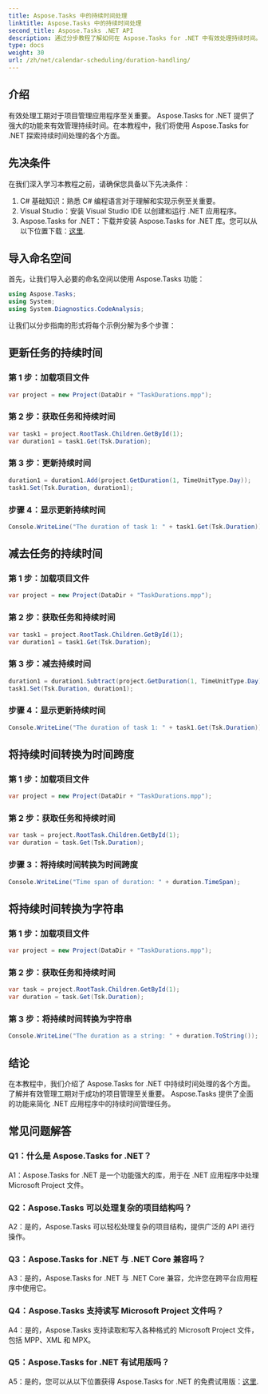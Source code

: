```yaml
---
title: Aspose.Tasks 中的持续时间处理
linktitle: Aspose.Tasks 中的持续时间处理
second_title: Aspose.Tasks .NET API
description: 通过分步教程了解如何在 Aspose.Tasks for .NET 中有效处理持续时间。
type: docs
weight: 30
url: /zh/net/calendar-scheduling/duration-handling/
---
```

## 介绍

有效处理工期对于项目管理应用程序至关重要。 Aspose.Tasks for .NET 提供了强大的功能来有效管理持续时间。在本教程中，我们将使用 Aspose.Tasks for .NET 探索持续时间处理的各个方面。

## 先决条件

在我们深入学习本教程之前，请确保您具备以下先决条件：

1. C# 基础知识：熟悉 C# 编程语言对于理解和实现示例至关重要。
2. Visual Studio：安装 Visual Studio IDE 以创建和运行 .NET 应用程序。
3.  Aspose.Tasks for .NET：下载并安装 Aspose.Tasks for .NET 库。您可以从以下位置下载：[这里](https://releases.aspose.com/tasks/net/).

## 导入命名空间

首先，让我们导入必要的命名空间以使用 Aspose.Tasks 功能：

```csharp
using Aspose.Tasks;
using System;
using System.Diagnostics.CodeAnalysis;


```

让我们以分步指南的形式将每个示例分解为多个步骤：

## 更新任务的持续时间

### 第 1 步：加载项目文件

```csharp
var project = new Project(DataDir + "TaskDurations.mpp");
```

### 第 2 步：获取任务和持续时间

```csharp
var task1 = project.RootTask.Children.GetById(1);
var duration1 = task1.Get(Tsk.Duration);
```

### 第 3 步：更新持续时间

```csharp
duration1 = duration1.Add(project.GetDuration(1, TimeUnitType.Day));
task1.Set(Tsk.Duration, duration1);
```

### 步骤 4：显示更新持续时间

```csharp
Console.WriteLine("The duration of task 1: " + task1.Get(Tsk.Duration));
```

## 减去任务的持续时间

### 第 1 步：加载项目文件

```csharp
var project = new Project(DataDir + "TaskDurations.mpp");
```

### 第 2 步：获取任务和持续时间

```csharp
var task1 = project.RootTask.Children.GetById(1);
var duration1 = task1.Get(Tsk.Duration);
```

### 第 3 步：减去持续时间

```csharp
duration1 = duration1.Subtract(project.GetDuration(1, TimeUnitType.Day));
task1.Set(Tsk.Duration, duration1);
```

### 步骤 4：显示更新持续时间

```csharp
Console.WriteLine("The duration of task 1: " + task1.Get(Tsk.Duration));
```

## 将持续时间转换为时间跨度

### 第 1 步：加载项目文件

```csharp
var project = new Project(DataDir + "TaskDurations.mpp");
```

### 第 2 步：获取任务和持续时间

```csharp
var task = project.RootTask.Children.GetById(1);
var duration = task.Get(Tsk.Duration);
```

### 步骤 3：将持续时间转换为时间跨度

```csharp
Console.WriteLine("Time span of duration: " + duration.TimeSpan);
```

## 将持续时间转换为字符串

### 第 1 步：加载项目文件

```csharp
var project = new Project(DataDir + "TaskDurations.mpp");
```

### 第 2 步：获取任务和持续时间

```csharp
var task = project.RootTask.Children.GetById(1);
var duration = task.Get(Tsk.Duration);
```

### 第 3 步：将持续时间转换为字符串

```csharp
Console.WriteLine("The duration as a string: " + duration.ToString());
```

## 结论

在本教程中，我们介绍了 Aspose.Tasks for .NET 中持续时间处理的各个方面。了解并有效管理工期对于成功的项目管理至关重要。 Aspose.Tasks 提供了全面的功能来简化 .NET 应用程序中的持续时间管理任务。

## 常见问题解答

### Q1：什么是 Aspose.Tasks for .NET？

A1：Aspose.Tasks for .NET 是一个功能强大的库，用于在 .NET 应用程序中处理 Microsoft Project 文件。

### Q2：Aspose.Tasks 可以处理复杂的项目结构吗？

A2：是的，Aspose.Tasks 可以轻松处理复杂的项目结构，提供广泛的 API 进行操作。

### Q3：Aspose.Tasks for .NET 与 .NET Core 兼容吗？

A3：是的，Aspose.Tasks for .NET 与 .NET Core 兼容，允许您在跨平台应用程序中使用它。

### Q4：Aspose.Tasks 支持读写 Microsoft Project 文件吗？

A4：是的，Aspose.Tasks 支持读取和写入各种格式的 Microsoft Project 文件，包括 MPP、XML 和 MPX。

### Q5：Aspose.Tasks for .NET 有试用版吗？

A5：是的，您可以从以下位置获得 Aspose.Tasks for .NET 的免费试用版：[这里](https://releases.aspose.com/).